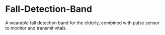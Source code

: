 # Fall-Detection-Band
A wearable fall detection band for the elderly, combined with pulse sensor to monitor and transmit vitals.
